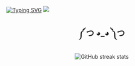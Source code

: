 [![Typing SVG](https://readme-typing-svg.demolab.com?font=Fira+Code&weight=900&size=30&duration=2000&pause=500&color=F7F7F7&width=435&lines=Hello<𝚍𝚎𝚟𝚎𝚕𝚘𝚙𝚎𝚛𝚜/>!;Welcome+to+;fatin's+playground;)](https://git.io/typing-svg)
![](https://user-images.githubusercontent.com/67194519/173735367-b75edb3b-61ec-4323-a10f-5d98e1d7b97a.gif)

<h2 align="center">  </h2>


<h2 align="center"> ༼ つ ◕_◕ ༽つ </h2>

<div align=center>

![GitHub streak stats](https://streak-stats.demolab.com/?user=fatinjulaihi)  
</div>


